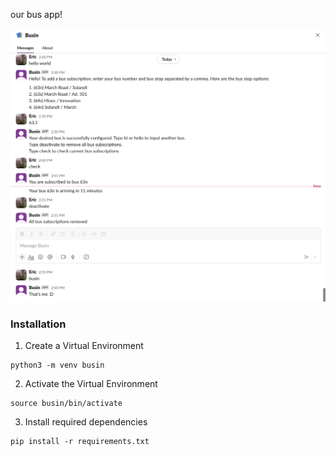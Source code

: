 our bus app!

![Busin Slack Bot Screenshot](./Screenshot%202024-12-18%20at%202.51.57%20PM.png)
![Busin Slack Bot Screenshot](./Screenshot%202024-12-18%20at%202.55.38%20PM.png)

### Installation

1. Create a Virtual Environment
```
python3 -m venv busin
```

2. Activate the Virtual Environment
```
source busin/bin/activate
```

3. Install required dependencies
```
pip install -r requirements.txt
```
